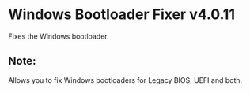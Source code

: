 # Windows Bootloader Fixer v4.0.11
Fixes the Windows bootloader.
## Note:
Allows you to fix Windows bootloaders for Legacy BIOS, UEFI and both.
